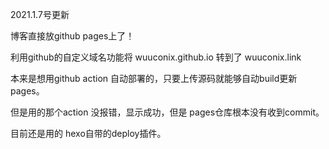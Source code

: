 2021.1.7号更新

博客直接放github pages上了！

利用github的自定义域名功能将 wuuconix.github.io 转到了 wuuconix.link

本来是想用github action 自动部署的，只要上传源码就能够自动build更新pages。

但是用的那个action 没报错，显示成功，但是 pages仓库根本没有收到commit。

目前还是用的 hexo自带的deploy插件。
